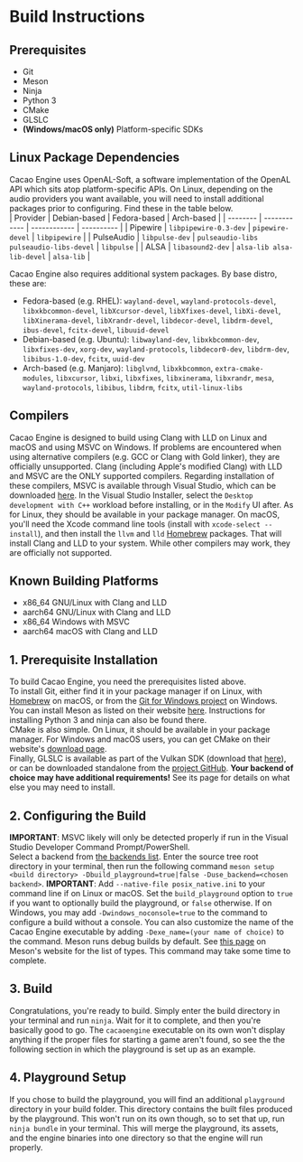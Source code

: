 # Build Instructions

## Prerequisites
* Git
* Meson
* Ninja
* Python 3
* CMake
* GLSLC
* **(Windows/macOS only)** Platform-specific SDKs

## Linux Package Dependencies
Cacao Engine uses OpenAL-Soft, a software implementation of the OpenAL API which sits atop platform-specific APIs. On Linux, depending on the audio providers you want available, you will need to install additional packages prior to configuring. Find these in the table below.  
| Provider | Debian-based | Fedora-based | Arch-based |
| -------- | ------------ | ------------ | ---------- |
| Pipewire | `libpipewire-0.3-dev` | `pipewire-devel` | `libpipewire` |
| PulseAudio | `libpulse-dev` | `pulseaudio-libs pulseaudio-libs-devel` | `libpulse` |
| ALSA | `libasound2-dev` | `alsa-lib alsa-lib-devel` | `alsa-lib` |  

Cacao Engine also requires additional system packages. By base distro, these are:
* Fedora-based (e.g. RHEL): `wayland-devel`, `wayland-protocols-devel`, `libxkbcommon-devel`, `libXcursor-devel`, `libXfixes-devel`, `libXi-devel`, `libXinerama-devel`, `libXrandr-devel`, `libdecor-devel`, `libdrm-devel`, `ibus-devel`, `fcitx-devel`, `libuuid-devel`
* Debian-based (e.g. Ubuntu): `libwayland-dev`, `libxkbcommon-dev`, `libxfixes-dev`, `xorg-dev`, `wayland-protocols`, `libdecor0-dev`, `libdrm-dev`, `libibus-1.0-dev`, `fcitx`, `uuid-dev`
* Arch-based (e.g. Manjaro): `libglvnd`, `libxkbcommon`, `extra-cmake-modules`, `libxcursor`, `libxi`, `libxfixes`, `libxinerama`, `libxrandr`, `mesa`, `wayland-protocols`, `libibus`, `libdrm`, `fcitx`, `util-linux-libs`

## Compilers
Cacao Engine is designed to build using Clang with LLD on Linux and macOS and using MSVC on Windows. If problems are encountered when using alternative compilers (e.g. GCC or Clang with Gold linker), they are officially unsupported. Clang (including Apple's modified Clang) with LLD and MSVC are the ONLY supported compilers. Regarding installation of these compilers, MSVC is available through Visual Studio, which can be downloaded [here](https://visualstudio.microsoft.com). In the Visual Studio Installer, select the `Desktop development with C++` workload before installing, or in the `Modify` UI after. As for Linux, they should be available in your package manager. On macOS, you'll need the Xcode command line tools (install with `xcode-select --install`), and then install the `llvm` and `lld` [Homebrew](https://brew.sh) packages. That will install Clang and LLD to your system. While other compilers may work, they are officially not supported.

## Known Building Platforms
* x86_64 GNU/Linux with Clang and LLD
* aarch64 GNU/Linux with Clang and LLD
* x86_64 Windows with MSVC
* aarch64 macOS with Clang and LLD

## 1. Prerequisite Installation
To build Cacao Engine, you need the prerequisites listed above.  
To install Git, either find it in your package manager if on Linux, with [Homebrew](https://brew.sh) on macOS, or from the [Git for Windows project](https://gitforwindows.org) on Windows.  
You can install Meson as listed on their website [here](https://mesonbuild.com/SimpleStart.html#installing-meson). Instructions for installing Python 3 and ninja can also be found there.  
CMake is also simple. On Linux, it should be available in your package manager. For Windows and macOS users, you can get CMake on their website's [download page](https://cmake.org/download/#latest).  
Finally, GLSLC is available as part of the Vulkan SDK (download that [here](https://vulkan.lunarg.com/sdk/home)), or can be downloaded standalone from the [project GitHub](https://github.com/google/shaderc/blob/main/downloads.md).
**Your backend of choice may have additional requirements!** See its page for details on what else you may need to install.

## 2. Configuring the Build
**IMPORTANT**: MSVC likely will only be detected properly if run in the Visual Studio Developer Command Prompt/PowerShell.  
Select a backend from [the backends list](backends). Enter the source tree root directory in your terminal, then run the following command `meson setup <build directory> -Dbuild_playground=true|false -Duse_backend=<chosen backend>`. **IMPORTANT**: Add `--native-file posix_native.ini` to your command line if on Linux or macOS. Set the `build_playground` option to `true` if you want to optionally build the playground, or `false` otherwise. If on Windows, you may add `-Dwindows_noconsole=true` to the command to configure a build without a console. You can also customize the name of the Cacao Engine executable by adding `-Dexe_name=(your name of choice)` to the command. Meson runs debug builds by default. See [this page](https://mesonbuild.com/Builtin-options.html#core-options) on Meson's website for the list of types. This command may take some time to complete.

## 3. Build
Congratulations, you're ready to build. Simply enter the build directory in your terminal and run `ninja`. Wait for it to complete, and then you're basically good to go. The `cacaoengine` executable on its own won't display anything if the proper files for starting a game aren't found, so see the the following section in which the playground is set up as an example.

## 4. Playground Setup
If you chose to build the playground, you will find an additional `playground` directory in your build folder. This directory contains the built files produced by the playground. This won't run on its own though, so to set that up, run `ninja bundle` in your terminal. This will merge the playground, its assets, and the engine binaries into one directory so that the engine will run properly.